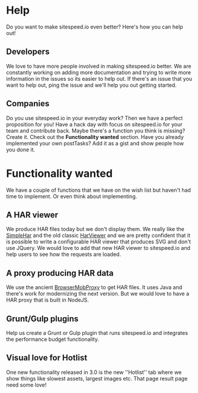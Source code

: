 # Help
Do you want to make sitespeed.io even better? Here's how you can help out!

## Developers
We love to have more people involved in making sitespeed.io better. We are constantly working on adding more documentation and trying to write more information in the issues so its easier to help out. If there's an issue that you want to help out, ping the issue and we'll help you out getting started.

## Companies
Do you use sitespeed.io in your everyday work? Then we have a perfect proposition for you! Have a hack day with focus on sitespeed.io for your team and contribute back. Maybe there's a function you think is missing? Create it. Check out the **Functionality wanted** section. Have you already implemented your own postTasks? Add it as a gist and show people how you done it.

# Functionality wanted
We have a couple of functions that we have on the wish list but haven't had time to implement. Or even think about implementing.  
## A HAR viewer
We produce HAR files today but we don't display them. We really like the [SimpleHar](http://rafacesar.github.io/simplehar/) and the old classic [HarViewer](http://www.softwareishard.com/har/viewer/) and we are pretty confident that it is possible to write a configurable HAR viewer that produces SVG and don't use JQuery. We would love to add that new HAR viewer to sitespeed.io and help users to see how the requests are loaded.

## A proxy producing HAR data
We use the ancient [BrowserMobProxy](https://github.com/lightbody/browsermob-proxy ) to get HAR files. It uses Java and there's work for modernizing the next version. But we would love to have a HAR proxy that is built in NodeJS.

## Grunt/Gulp plugins
Help us create a Grunt or Gulp plugin that runs sitespeed.io and integrates the performance budget functionality.

## Visual love for Hotlist
One new functionality released in 3.0 is the new ''Hotlist'' tab where we show things like slowest assets, largest images etc. That page result page need some love!
